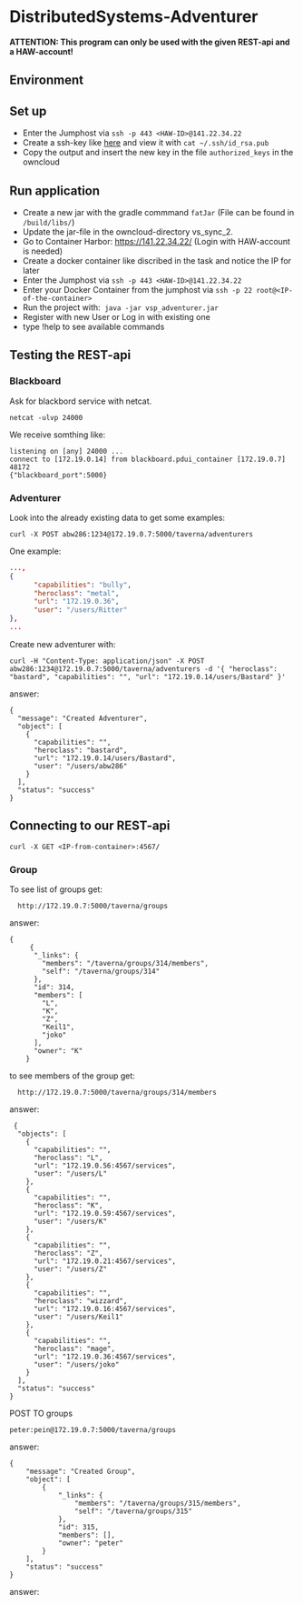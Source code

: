 # DistributedSystems-Adventurer

**ATTENTION: This program can only be used with the given REST-api and a HAW-account!**

## Environment

## Set up

* Enter the Jumphost via `ssh -p 443 <HAW-ID>@141.22.34.22`
* Create a ssh-key like [here](https://help.github.com/articles/checking-for-existing-ssh-keys/) and view it with `cat ~/.ssh/id_rsa.pub`
* Copy the output and insert the new key in the file `authorized_keys` in the owncloud

## Run application

* Create a new jar with the gradle commmand `fatJar` (File can be found in `/build/libs/`)
* Update the jar-file in the owncloud-directory vs_sync_2.
* Go to Container Harbor: https://141.22.34.22/ (Login with HAW-account is needed)
* Create a docker container like discribed in the  task and notice the IP for later
* Enter the Jumphost via `ssh -p 443 <HAW-ID>@141.22.34.22`
* Enter your Docker Container from the jumphost via `ssh -p 22 root@<IP-of-the-container>`
* Run the project with:  `java -jar vsp_adventurer.jar`
* Register with new User or Log in with existing one
* type !help to see available commands

## Testing the REST-api

### Blackboard

Ask for blackbord service with netcat.
```
netcat -ulvp 24000
```
We receive somthing like:
```
listening on [any] 24000 ...
connect to [172.19.0.14] from blackboard.pdui_container [172.19.0.7] 48172
{"blackboard_port":5000}
```

### Adventurer

Look into the already existing data to get some examples:

```
curl -X POST abw286:1234@172.19.0.7:5000/taverna/adventurers
```
One example:
```json
...,
{
      "capabilities": "bully", 
      "heroclass": "metal", 
      "url": "172.19.0.36", 
      "user": "/users/Ritter"
},
...
```

Create new adventurer with:
```
curl -H "Content-Type: application/json" -X POST abw286:1234@172.19.0.7:5000/taverna/adventurers -d '{ "heroclass": "bastard", "capabilities": "", "url": "172.19.0.14/users/Bastard" }'
```
answer:
```
{
  "message": "Created Adventurer", 
  "object": [
    {
      "capabilities": "", 
      "heroclass": "bastard", 
      "url": "172.19.0.14/users/Bastard", 
      "user": "/users/abw286"
    }
  ], 
  "status": "success"
}
```

## Connecting to our REST-api
```
curl -X GET <IP-from-container>:4567/
```
### Group
To see list of groups get:
```
  http://172.19.0.7:5000/taverna/groups
```

answer:
```
{
     {
      "_links": {
        "members": "/taverna/groups/314/members", 
        "self": "/taverna/groups/314"
      }, 
      "id": 314, 
      "members": [
        "L", 
        "K", 
        "Z", 
        "Keil1", 
        "joko"
      ], 
      "owner": "K"
    }
```

to see members of the group get:
```
  http://172.19.0.7:5000/taverna/groups/314/members
```
answer:
```
 {
  "objects": [
    {
      "capabilities": "", 
      "heroclass": "L", 
      "url": "172.19.0.56:4567/services", 
      "user": "/users/L"
    }, 
    {
      "capabilities": "", 
      "heroclass": "K", 
      "url": "172.19.0.59:4567/services", 
      "user": "/users/K"
    }, 
    {
      "capabilities": "", 
      "heroclass": "Z", 
      "url": "172.19.0.21:4567/services", 
      "user": "/users/Z"
    }, 
    {
      "capabilities": "", 
      "heroclass": "wizzard", 
      "url": "172.19.0.16:4567/services", 
      "user": "/users/Keil1"
    }, 
    {
      "capabilities": "", 
      "heroclass": "mage", 
      "url": "172.19.0.36:4567/services", 
      "user": "/users/joko"
    }
  ], 
  "status": "success"
}
```
POST TO groups
```
peter:pein@172.19.0.7:5000/taverna/groups
```
answer:

```
{
    "message": "Created Group",
    "object": [
        {
            "_links": {
                "members": "/taverna/groups/315/members",
                "self": "/taverna/groups/315"
            },
            "id": 315,
            "members": [],
            "owner": "peter"
        }
    ],
    "status": "success"
}
```
answer:
